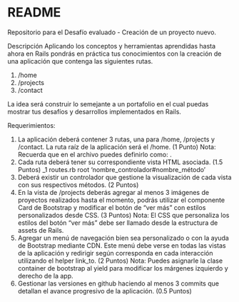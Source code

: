 # README

Repositorio para el Desafío evaluado - Creación de un proyecto nuevo.

Descripción
Aplicando los conceptos y herramientas aprendidas hasta ahora en Rails pondrás en práctica tus conocimientos con la creación de una aplicación que contenga las siguientes rutas.

1. /home
2. /projects
3. /contact

La idea será construir lo semejante a un portafolio en el cual puedas mostrar tus desafíos y desarrollos implementados en Rails.

Requerimientos:

1. La aplicación deberá contener 3 rutas, una para /home, /projects y /contact. La ruta raíz de la aplicación será el /home.
(1 Punto)
Nota: Recuerda que en el archivo   puedes definirlo como: .
2. Cada ruta deberá tener su correspondiente vista HTML asociada. (1.5 Puntos)
_1
routes.rb
 root ‘nombre_controlador#nombre_método’
 3. Deberá existir un controlador que gestione la visualización de cada vista con sus respectivos métodos.
(2 Puntos)
4. En la vista de /projects deberás agregar al menos 3 imágenes de proyectos realizados hasta el momento, podrás utilizar el componente Card de Bootstrap y modificar el botón de “ver más” con estilos personalizados desde CSS.
(3 Puntos)
Nota: El CSS que personaliza los estilos del botón “ver más” debe ser llamado desde la estructura de assets de Rails.
5. Agregar un menú de navegación bien sea personalizado o con la ayuda de Bootstrap mediante CDN. Este menú debe verse en todas las vistas de la aplicación y redirigir según corresponda en cada interacción utilizando el helper link_to.
(2 Puntos)
Nota: Puedes asignarle la clase container de bootstrap al yield para modificar los márgenes izquierdo y derecho de la app.
6. Gestionar las versiones en github haciendo al menos 3 commits que detallan el avance progresivo de la aplicación.
(0.5 Puntos)
